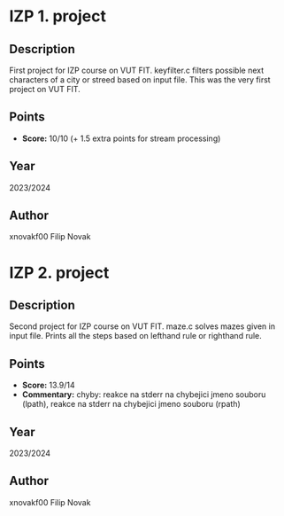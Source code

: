 # IZP 1. project

## Description
First project for IZP course on VUT FIT. keyfilter.c filters possible next characters of a city or streed based on input file. This was the very first project on VUT FIT.  

## Points
- **Score:** 10/10 (+ 1.5 extra points for stream processing)

## Year
2023/2024

## Author
xnovakf00 Filip Novak


# IZP 2. project

## Description
Second project for IZP course on VUT FIT. maze.c solves mazes given in input file. Prints all the steps based on lefthand rule or righthand rule.

## Points
- **Score:** 13.9/14
- **Commentary:** chyby: reakce na stderr na chybejici jmeno souboru (lpath), reakce na stderr na chybejici jmeno souboru (rpath)

## Year
2023/2024

## Author
xnovakf00 Filip Novak

